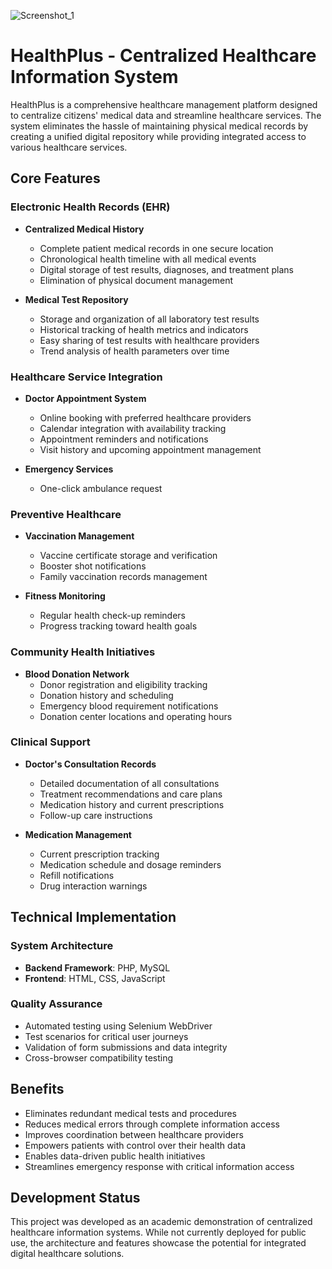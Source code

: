 ![Screenshot_1](https://github.com/user-attachments/assets/172a5cbf-ac78-438d-842f-8c91206268a0)
# HealthPlus - Centralized Healthcare Information System

HealthPlus is a comprehensive healthcare management platform designed to centralize citizens' medical data and streamline healthcare services. The system eliminates the hassle of maintaining physical medical records by creating a unified digital repository while providing integrated access to various healthcare services.

## Core Features

### Electronic Health Records (EHR)
- **Centralized Medical History**
  - Complete patient medical records in one secure location
  - Chronological health timeline with all medical events
  - Digital storage of test results, diagnoses, and treatment plans
  - Elimination of physical document management

- **Medical Test Repository**
  - Storage and organization of all laboratory test results
  - Historical tracking of health metrics and indicators
  - Easy sharing of test results with healthcare providers
  - Trend analysis of health parameters over time

### Healthcare Service Integration
- **Doctor Appointment System**
  - Online booking with preferred healthcare providers
  - Calendar integration with availability tracking
  - Appointment reminders and notifications
  - Visit history and upcoming appointment management

- **Emergency Services**
  - One-click ambulance request

### Preventive Healthcare
- **Vaccination Management**
  - Vaccine certificate storage and verification
  - Booster shot notifications
  - Family vaccination records management

- **Fitness Monitoring**
  - Regular health check-up reminders
  - Progress tracking toward health goals

### Community Health Initiatives
- **Blood Donation Network**
  - Donor registration and eligibility tracking
  - Donation history and scheduling
  - Emergency blood requirement notifications
  - Donation center locations and operating hours

### Clinical Support
- **Doctor's Consultation Records**
  - Detailed documentation of all consultations
  - Treatment recommendations and care plans
  - Medication history and current prescriptions
  - Follow-up care instructions

- **Medication Management**
  - Current prescription tracking
  - Medication schedule and dosage reminders
  - Refill notifications
  - Drug interaction warnings

## Technical Implementation

### System Architecture
- **Backend Framework**: PHP, MySQL
- **Frontend**: HTML, CSS, JavaScript
  
### Quality Assurance
- Automated testing using Selenium WebDriver
- Test scenarios for critical user journeys
- Validation of form submissions and data integrity
- Cross-browser compatibility testing

## Benefits
- Eliminates redundant medical tests and procedures
- Reduces medical errors through complete information access
- Improves coordination between healthcare providers
- Empowers patients with control over their health data
- Enables data-driven public health initiatives
- Streamlines emergency response with critical information access

## Development Status
This project was developed as an academic demonstration of centralized healthcare information systems. While not currently deployed for public use, the architecture and features showcase the potential for integrated digital healthcare solutions.




